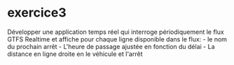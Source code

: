 # exercice3
Développer une application temps réel qui interroge périodiquement le flux GTFS Realtime et affiche pour chaque ligne disponible dans le flux:     - le nom du prochain arrêt      - L'heure de passage ajustée en fonction du délai     - La distance en ligne droite en le véhicule et l'arrêt
